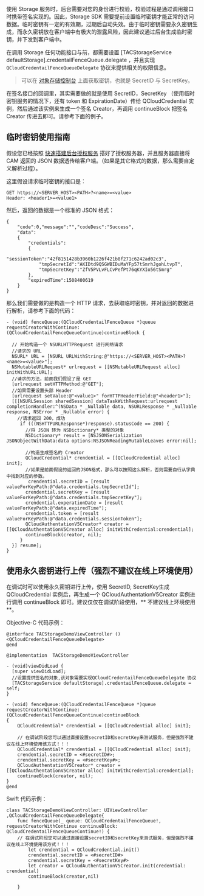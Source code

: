 使用 Storage 服务时，后台需要对您的身份进行校验，校验过程是通过调用接口时携带签名实现的。因此，Storage SDK 需要提前设置临时密钥才能正常的访问数据。临时密钥有一定的有效期，过期后自动失效。由于临时密钥需要永久密钥生成，而永久密钥放在客户端中有极大的泄露风险，因此建议通过后台生成临时密钥，并下发到客户端中。

在调用 Storage 任何功能接口与前，都需要设置 [TACStorageService defaultStorage].credentailFenceQueue.delegate  ，并且实现 `QCloudCredentailFenceQueueDelegate` 协议来提供相关的权限信息。

> 可以在 [对象存储控制台](https://console.cloud.tencent.com/cos4/secret) 上面获取密钥，也就是 SecretID 与 SecretKey。

在签名接口的回调里，其实需要做的就是使用 SecretID，SecretKey （使用临时密钥服务的情况下，还有 token 和 ExpirationDate）传给 QCloudCredential 实例，然后通过该实例来生成一个签名 Creator，再调用 continueBlock 把签名 Creator 传进去即可。请参考下面的例子。


## 临时密钥使用指南

假设您已经按照 [快速搭建后台授权服务](https://github.com/tencentyun/tac-documents/blob/master/%E5%BC%80%E5%A7%8B%E4%BD%BF%E7%94%A8/%E5%AD%98%E5%82%A8%20Storage%20%E9%9B%86%E6%88%90%E6%8C%87%E5%8D%97/%E5%AE%89%E5%85%A8%E5%92%8C%E8%AE%BF%E9%97%AE%E6%8E%A7%E5%88%B6/%E7%94%A8%E6%88%B7%E8%AE%BF%E9%97%AE%E6%8E%A7%E5%88%B6.md) 搭好了授权服务器，并且服务器直接将 CAM 返回的 JSON 数据透传给客户端。（如果是其它格式的数据，那么需要自定义解析过程）。


这里假设请求临时密钥的接口是：
```
GET https://<SERVER_HOST><PATH>?<name>=<value>
Header: <header1>=<value1>
```

然后，返回的数据是一个标准的 JSON 格式：

```
{
    "code":0,"message":"","codeDesc":"Success",
    "data":
    {
        "credentials":
        {
            "sessionToken":"42f8151428b3960b1226f421b8f271c6242ad02c3",
            "tmpSecretId":"AKIDtd9QSGWBIDuMaYFp57tSmrhJgohLtvpT",
            "tmpSecretKey":"ZfV5PVLvFLCvPefPt76qKYXIo56tSmrg"
        },
        "expiredTime":1508400619
    }
}
```


那么我们需要做的是构造一个 HTTP 请求，去获取临时密钥，并对返回的数据进行解析，请参考下面的代码：

```
- (void) fenceQueue:(QCloudCredentailFenceQueue *)queue requestCreatorWithContinue:(QCloudCredentailFenceQueueContinue)continueBlock {

  // 开始构造一个 NSURLHTTPRequest 进行网络请求
  //请求的 URL
  NSURL* URL = [NSURL URLWithString:@"https://<SERVER_HOST><PATH>?<name>=<value>"];
  NSMutableURLRequest* urlrequest = [[NSMutableURLRequest alloc] initWithURL:URL];
  //请求的方法，前面我们假设了是 GET
  [urlrequest setHTTPMethod:@"GET"];
  //如果需要设置头部 Header
  [urlrequest setValue:@"<value1>" forHTTPHeaderField:@"<header1>"];
  [[[NSURLSession sharedSession] dataTaskWithRequest:urlrequest completionHandler:^(NSData * _Nullable data, NSURLResponse * _Nullable response, NSError * _Nullable error) {
    //请求返回 200，成功
     if (((NSHTTPURLResponse*)response).statusCode == 200) {
       //将 JSON 转为 NSDictionary* 类型的对象
       NSDictionary* result = [NSJSONSerialization JSONObjectWithData:data options:NSJSONReadingMutableLeaves error:nil];

       //构造生成签名的 Creator
       QCloudCredential* crendential = [[QCloudCredential alloc] init];
       //如果是前面假设的返回的JSON格式，那么可以按照这么解析，否则需要自行从字典中找到对应的参数。
        crendential.secretID = [result valueForKeyPath:@"data.credentials.tmpSecretId"];
       crendential.secretKey = [result valueForKeyPath:@"data.credentials.tmpSecretKey"];
       crendential.experationDate = [result valueForKeyPath:@"data.expiredTime"];
       crendential.token = [result valueForKeyPath:@"data.credentials.sessionToken"];
       QCloudAuthentationV5Creator* creator = [[QCloudAuthentationV5Creator alloc] initWithCredential:crendential];
       continueBlock(creator, nil);
     }
  }] resume];
}
```


## 使用永久密钥进行上传（强烈不建议在线上环境使用）    

在调试时可以使用永久密钥进行上传，使用 SecretID, SecretKey生成 QCloudCredential 实例后，再生成一个 QCloudAuthentationV5Creator 实例进行调用 continueBlock 即可。建议仅仅在调试阶段使用，** 不建议线上环境使用 **。



Objective-C 代码示例：
~~~
@interface TACStorageDemoViewController () <QCloudCredentailFenceQueueDelegate>
@end

@implementation  TACStorageDemoViewController

- (void)viewDidLoad {
  [super viewDidLoad];
  //设置提供签名的对象,该对象需要实现QCloudCredentailFenceQueueDelegate 协议
  [TACStorageService defaultStorage].credentailFenceQueue.delegate = self;
}

- (void) fenceQueue:(QCloudCredentailFenceQueue *)queue requestCreatorWithContinue:(QCloudCredentailFenceQueueContinue)continueBlock
{
    QCloudCredential* crendential = [[QCloudCredential alloc] init];

    // 在调试阶段您可以通过直接设置secretID和secretKey来测试服务，但是强烈不建议在线上环境使用该方式！！！
    QCloudCredential* crendential = [[QCloudCredential alloc] init];
    crendential.secretID = <#secretID#>;
    crendential.secretKey = <#secretKey#>;
    QCloudAuthentationV5Creator* creator = [[QCloudAuthentationV5Creator alloc] initWithCredential:crendential];
    continueBlock(creator, nil);
}
@end
~~~

Swift 代码示例：
~~~
class TACStorageDemoViewController: UIViewController ,QCloudCredentailFenceQueueDelegate{
    func fenceQueue(_ queue: QCloudCredentailFenceQueue!, requestCreatorWithContinue continueBlock: QCloudCredentailFenceQueueContinue!) {
    // 在调试阶段您可以通过直接设置secretID和secretKey来测试服务，但是强烈不建议在线上环境使用该方式！！！
        let crendential = QCloudCredential.init()
        crendential.secretID = <#secretID#>
        crendential.secretKey = <#secretKey#>
        let creator = QCloudAuthentationV5Creator.init(credential: crendential)
        continueBlock(creator,nil)

    }
~~~
